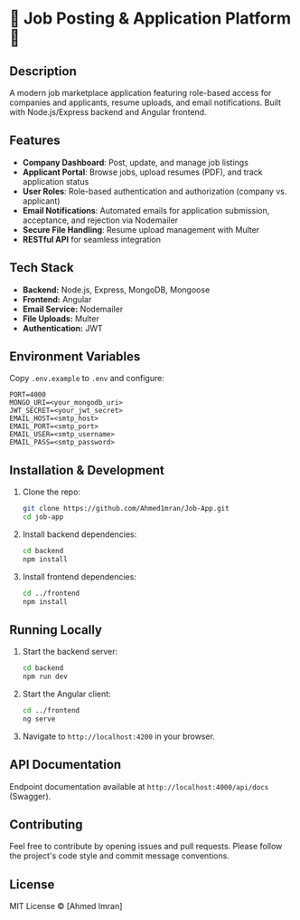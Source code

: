 # 📢 Job Posting & Application Platform 📢

## Description

A modern job marketplace application featuring role-based access for companies and applicants, resume uploads, and email notifications. Built with Node.js/Express backend and Angular frontend.

## Features

- **Company Dashboard**: Post, update, and manage job listings
- **Applicant Portal**: Browse jobs, upload resumes (PDF), and track application status
- **User Roles**: Role-based authentication and authorization (company vs. applicant)
- **Email Notifications**: Automated emails for application submission, acceptance, and rejection via Nodemailer
- **Secure File Handling**: Resume upload management with Multer
- **RESTful API** for seamless integration

## Tech Stack

- **Backend:** Node.js, Express, MongoDB, Mongoose
- **Frontend:** Angular
- **Email Service:** Nodemailer
- **File Uploads:** Multer
- **Authentication:** JWT

## Environment Variables

Copy `.env.example` to `.env` and configure:

```dotenv
PORT=4000
MONGO_URI=<your_mongodb_uri>
JWT_SECRET=<your_jwt_secret>
EMAIL_HOST=<smtp_host>
EMAIL_PORT=<smtp_port>
EMAIL_USER=<smtp_username>
EMAIL_PASS=<smtp_password>
```

## Installation & Development

1. Clone the repo:

   ```bash
   git clone https://github.com/Ahmed1mran/Job-App.git
   cd job-app
   ```

2. Install backend dependencies:

   ```bash
   cd backend
   npm install
   ```

3. Install frontend dependencies:

   ```bash
   cd ../frontend
   npm install
   ```

## Running Locally

1. Start the backend server:

   ```bash
   cd backend
   npm run dev
   ```

2. Start the Angular client:

   ```bash
   cd ../frontend
   ng serve
   ```

3. Navigate to `http://localhost:4200` in your browser.

## API Documentation

Endpoint documentation available at `http://localhost:4000/api/docs` (Swagger).

## Contributing

Feel free to contribute by opening issues and pull requests. Please follow the project's code style and commit message conventions.

## License

MIT License © \[Ahmed Imran]
